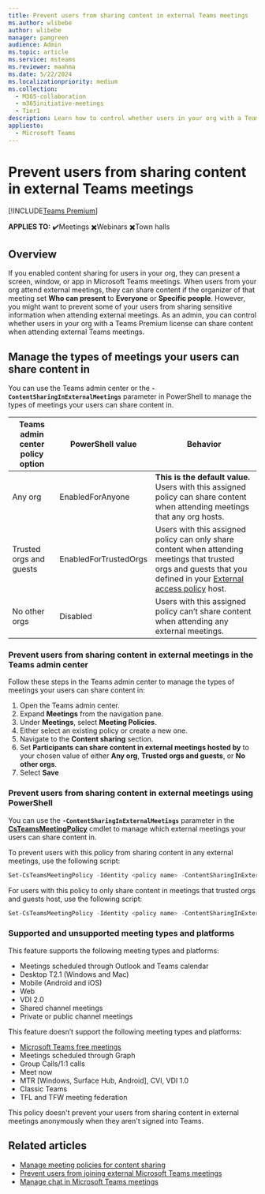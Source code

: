 ```yaml
---
title: Prevent users from sharing content in external Teams meetings
ms.author: wlibebe
author: wlibebe
manager: pamgreen
audience: Admin
ms.topic: article
ms.service: msteams
ms.reviewer: maahma
ms.date: 5/22/2024
ms.localizationpriority: medium
ms.collection: 
  - M365-collaboration
  - m365initiative-meetings
  - Tier1
description: Learn how to control whether users in your org with a Teams Premium license can share content when attending external Teams meetings.
appliesto: 
  - Microsoft Teams
---
```

# Prevent users from sharing content in external Teams meetings

[!INCLUDE[Teams Premium](includes/teams-premium-ecm.md)]

**APPLIES TO:** ✔️Meetings ✖️Webinars ✖️Town halls

## Overview

If you enabled content sharing for users in your org, they can present a screen, window, or app in Microsoft Teams meetings. When users from your org attend external meetings, they can share content if the organizer of that meeting set **Who can present** to **Everyone** or **Specific people**. However, you might want to prevent some of your users from sharing sensitive information when attending external meetings. As an admin, you can control whether users in your org with a Teams Premium license can share content when attending external Teams meetings.

## Manage the types of meetings your users can share content in

You can use the Teams admin center or the **`-ContentSharingInExternalMeetings`** parameter in PowerShell to manage the types of meetings your users can share content in.

|Teams admin center policy option|PowerShell value| Behavior |
|---------|---------|---------------|
|Any org | EnabledForAnyone |**This is the default value.** Users with this assigned policy can share content when attending meetings that any org hosts. |
|Trusted orgs and guests | EnabledForTrustedOrgs |Users with this assigned policy can only share content when attending meetings that trusted orgs and guests that you defined in your [External access policy](trusted-organizations-external-meetings-chat.md) host.|
|No other orgs | Disabled | Users with this assigned policy can’t share content when attending any external meetings.|

### Prevent users from sharing content in external meetings in the Teams admin center

Follow these steps in the Teams admin center to manage the types of meetings your users can share content in:

1. Open the Teams admin center.
2. Expand **Meetings** from the navigation pane.
3. Under **Meetings**, select **Meeting Policies**.
4. Either select an existing policy or create a new one.
5. Navigate to the **Content sharing** section.
6. Set **Participants can share content in external meetings hosted by** to your chosen value of either **Any org**, **Trusted orgs and guests**, or **No other orgs**.
7. Select **Save**

### Prevent users from sharing content in external meetings using PowerShell

You can use the **`-ContentSharingInExternalMeetings`** parameter in the [**CsTeamsMeetingPolicy**](/powershell/module/teams/set-csteamsmeetingpolicy) cmdlet to manage which external meetings your users can share content in.

To prevent users with this policy from sharing content in any external meetings, use the following script:

```powershell
Set-CsTeamsMeetingPolicy -Identity <policy name> -ContentSharingInExternalMeetings Disabled
```

For users with this policy to only share content in meetings that trusted orgs and guests host, use the following script:

```powershell
Set-CsTeamsMeetingPolicy -Identity <policy name> -ContentSharingInExternalMeetings EnabledForTrustedOrgs
```

### Supported and unsupported meeting types and platforms

This feature supports the following meeting types and platforms:

- Meetings scheduled through Outlook and Teams calendar
- Desktop T2.1 (Windows and Mac)
- Mobile (Android and iOS)
- Web
- VDI 2.0
- Shared channel meetings
- Private or public channel meetings

This feature doesn’t support the following meeting types and platforms:

- [Microsoft Teams free meetings](https://www.microsoft.com/microsoft-teams/free)
- Meetings scheduled through Graph
- Group Calls/1:1 calls
- Meet now
- MTR [Windows, Surface Hub, Android], CVI, VDI 1.0
- Classic Teams
- TFL and TFW meeting federation

This policy doesn't prevent your users from sharing content in external meetings anonymously when they aren't signed into Teams.

## Related articles

- [Manage meeting policies for content sharing](meeting-policies-content-sharing.md)
- [Prevent users from joining external Microsoft Teams meetings](external-meeting-join.md)
- [Manage chat in Microsoft Teams meetings](manage-meeting-chat.md#manage-chat-messages-in-teams-meetings-hosted-by-other-organizations-that-you-dont-have-a-trusted-relationship-with)
